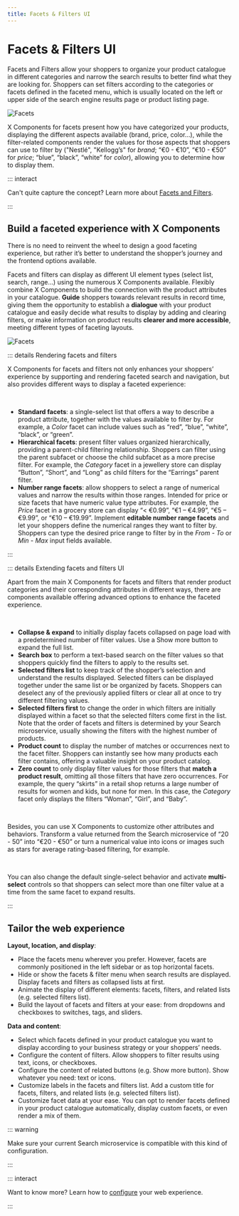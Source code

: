 ```yaml
---
title: Facets & Filters UI
---
```


# Facets & Filters UI

Facets and Filters allow your shoppers to organize your product catalogue in different categories
and narrow the search results to better find what they are looking for. Shoppers can set filters
according to the categories or facets defined in the faceted menu, which is usually located on the
left or upper side of the search engine results page or product listing page.

<img :src="$withBase('/assets/media/x-components_func_facets.gif')" alt="Facets"> <br>

X&nbsp;Components for facets present how you have categorized your products, displaying the
different aspects available (brand, price, color…), while the filter-related components render the
values for those aspects that shoppers can use to filter by ("Nestlé", "Kellogg’s" for _brand_;
“€0 - €10”, “€10 - €50” for _price_; “blue”, “black”, “white” for _color_), allowing you to
determine how to display them.

<!--Originally, the X&nbsp;Components for facets and filters were designed for **search**. However,
since they can precisely organize and filter your product catalogue to bring out the products that
best fit your shoppers’ needs, you can also use them for **catalogue navigation** and **product
discovery**. You can guide shoppers through your product catalogue faster, allowing them to navigate
and browse different product classifications directly from the faceted menu in your shop, without
having to search.-->

::: interact

Can't quite capture the concept? Learn more about
[Facets and Filters](../overview/facets-and-filters-overview.md).

:::

## Build a faceted experience with X Components

There is no need to reinvent the wheel to design a good faceting experience, but rather it’s better
to understand the shopper’s journey and the frontend options available.

Facets and filters can display as different UI element types (select list, search, range…) using the
numerous X&nbsp;Components available. Flexibly combine X&nbsp;Components to build the connection
with the product attributes in your catalogue. **Guide** shoppers towards relevant results in record
time, giving them the opportunity to establish a **dialogue** with your product catalogue and easily
decide what results to display by adding and clearing filters, or make information on product
results **clearer and more accessible**, meeting different types of faceting layouts.

<img :src="$withBase('/assets/media/x-components_func_facets.png')" alt="Facets" />

::: details Rendering facets and filters

X&nbsp;Components for facets and filters not only enhances your shoppers’ experience by supporting
and rendering faceted search and navigation, but also provides different ways to display a faceted
experience:

</br>

- **Standard facets**: a single-select list that offers a way to describe a product attribute,
  together with the values available to filter by. For example, a _Color_ facet can include values
  such as “red”, “blue”, “white”, “black”, or “green”.
- **Hierarchical facets**: present filter values organized hierarchically, providing a parent-child
  filtering relationship. Shoppers can filter using the parent subfacet or choose the child subfacet
  as a more precise filter. For example, the _Category_ facet in a jewellery store can display
  “Button”, “Short”, and “Long” as child filters for the “Earrings” parent filter.
- **Number range facets**: allow shoppers to select a range of numerical values and narrow the
  results within those ranges. Intended for price or size facets that have numeric value type
  attributes. For example, the _Price_ facet in a grocery store can display “< €0.99”, “€1 – €4.99”,
  “€5 – €9.99”, or “€10 – €19.99”. Implement **editable number range facets** and let your shoppers
  define the numerical ranges they want to filter by. Shoppers can type the desired price range to
  filter by in the _From_ - _To_ or _Min_ - _Max_ input fields available.

:::

::: details Extending facets and filters UI

Apart from the main X&nbsp;Components for facets and filters that render product categories and
their corresponding attributes in different ways, there are components available offering advanced
options to enhance the faceted experience.

</br>

- **Collapse & expand** to initially display facets collapsed on page load with a predetermined
  number of filter values. Use a Show more button to expand the full list.
- **Search box** to perform a text-based search on the filter values so that shoppers quickly find
  the filters to apply to the results set.
- **Selected filters list** to keep track of the shopper’s selection and understand the results
  displayed. Selected filters can be displayed together under the same list or be organized by
  facets. Shoppers can deselect any of the previously applied filters or clear all at once to try
  different filtering values.
- **Selected filters first** to change the order in which filters are initially displayed within a
  facet so that the selected filters come first in the list. Note that the order of facets and
  filters is determined by your Search microservice, usually showing the filters with the highest
  number of products.
- **Product count** to display the number of matches or occurrences next to the facet filter.
  Shoppers can instantly see how many products each filter contains, offering a valuable insight on
  your product catalog.
- **Zero count** to only display filter values for those filters that **match a product result**,
  omitting all those filters that have zero occurrences. For example, the query “skirts” in a retail
  shop returns a large number of results for women and kids, but none for men. In this case, the
  _Category_ facet only displays the filters “Woman”, “Girl”, and “Baby”.

</br>

Besides, you can use X&nbsp;Components to customize other attributes and behaviors. Transform a
value returned from the Search microservice of “20 - 50” into “€20 - €50” or turn a numerical value
into icons or images such as stars for average rating-based filtering, for example.

</br>

You can also change the default single-select behavior and activate **multi-select** controls so
that shoppers can select more than one filter value at a time from the same facet to expand results.

:::

## Tailor the web experience

**Layout, location, and display**:

- Place the facets menu wherever you prefer. However, facets are commonly positioned in the left
  sidebar or as top horizontal facets.
- Hide or show the facets & filter menu when search results are displayed. Display facets and
  filters as collapsed lists at first.
- Animate the display of different elements: facets, filters, and related lists (e.g. selected
  filters list).
- Build the layout of facets and filters at your ease: from dropdowns and checkboxes to switches,
  tags, and sliders.

**Data and content**:

- Select which facets defined in your product catalogue you want to display according to your
  business strategy or your shoppers’ needs.
- Configure the content of filters. Allow shoppers to filter results using text, icons, or
  checkboxes.
- Configure the content of related buttons (e.g. Show more button). Show whatever you need: text or
  icons.
- Customize labels in the facets and filters list. Add a custom title for facets, filters, and
  related lists (e.g. selected filters list).
- Customize facet data at your ease. You can opt to render facets defined in your product catalogue
  automatically, display custom facets, or even render a mix of them.

::: warning

Make sure your current Search microservice is compatible with this kind of configuration.

:::

::: interact

Want to know more? Learn how to [configure](/develop-empathy-platform/ui-reference/components/facets/) your web
experience.

:::



